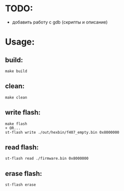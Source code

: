 # TODO:
 - добавить работу с gdb (скрипты и описание)

# Usage:
## build:
    make build

## clean:
    make clean

## write flash:
    make flash
    + OR...
    st-flash write ./out/hexbin/f407_empty.bin 0x8000000

## read flash:
    st-flash read ./firmware.bin 0x8000000

## erase flash:
    st-flash erase
